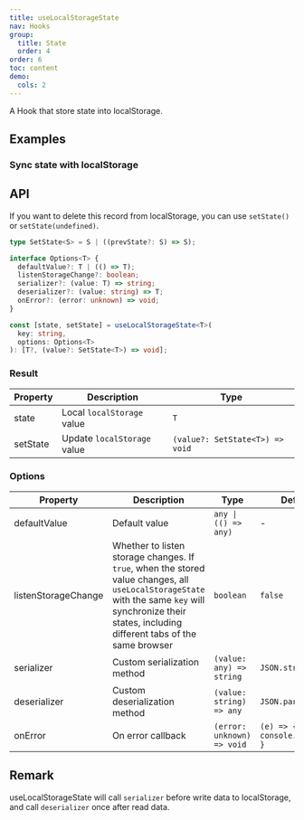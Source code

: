 ```yaml
---
title: useLocalStorageState
nav: Hooks
group:
  title: State
  order: 4
order: 6
toc: content
demo:
  cols: 2
---
```


A Hook that store state into localStorage.

## Examples

<code src="./demo/demo1.tsx"></code>
<code src="./demo/demo2.tsx"></code>
<code src="./demo/demo3.tsx"></code>

### Sync state with localStorage

<code src="./demo/demo4.tsx"></code>

## API

If you want to delete this record from localStorage, you can use `setState()` or `setState(undefined)`.

```typescript
type SetState<S> = S | ((prevState?: S) => S);

interface Options<T> {
  defaultValue?: T | (() => T);
  listenStorageChange?: boolean;
  serializer?: (value: T) => string;
  deserializer?: (value: string) => T;
  onError?: (error: unknown) => void;
}

const [state, setState] = useLocalStorageState<T>(
  key: string,
  options: Options<T>
): [T?, (value?: SetState<T>) => void];
```

### Result

| Property | Description                 | Type                            |
| --- | --- | --- |
| state    | Local `localStorage` value  | `T`                             |
| setState | Update `localStorage` value | `(value?: SetState<T>) => void` |

### Options

| Property            | Description                                                                                                                                                                                             | Type                       | Default                       |
| --- | --- | --- | --- |
| defaultValue        | Default value                                                                                                                                                                                           | `any \| (() => any)`       | -                             |
| listenStorageChange | Whether to listen storage changes. If `true`, when the stored value changes, all `useLocalStorageState` with the same `key` will synchronize their states, including different tabs of the same browser | `boolean`                  | `false`                       |
| serializer          | Custom serialization method                                                                                                                                                                             | `(value: any) => string`   | `JSON.stringify`              |
| deserializer        | Custom deserialization method                                                                                                                                                                           | `(value: string) => any`   | `JSON.parse`                  |
| onError             | On error callback                                                                                                                                                                                       | `(error: unknown) => void` | `(e) => { console.error(e) }` |

## Remark

useLocalStorageState will call `serializer` before write data to localStorage, and call `deserializer` once after read data.
